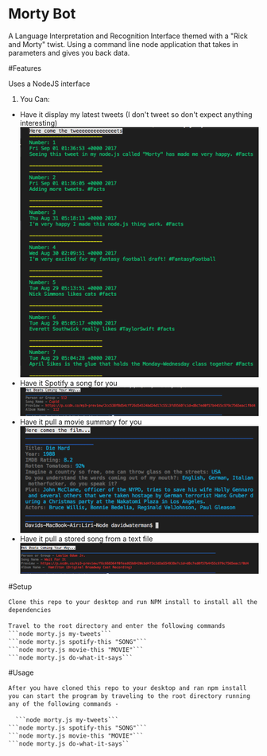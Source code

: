# Morty Bot
A Language Interpretation and Recognition Interface themed with a "Rick and Morty" twist. Using a command line node application that takes in parameters and gives you back data.

 #Features

 Uses a NodeJS interface

 1. You Can: 
   *  Have it display my latest tweets (I don't tweet so don't expect anything interesting)
    ![Alt text](/images/my-tweets.png "View My Tweets")
   * Have it Spotify a song for you
    ![Alt text](/images/spotify-this.png "View My Tweets")
   * Have it pull a movie summary for you
    ![Alt text](/images/movie-this.png "View My Tweets")
   * Have it pull a stored song from a text file
    ![Alt text](/images/do-what-it-says.png "View My Tweets")

#Setup

    Clone this repo to your desktop and run NPM install to install all the dependencies

    Travel to the root directory and enter the following commands
    ```node morty.js my-tweets```
    ```node morty.js spotify-this "SONG"```
    ```node morty.js movie-this "MOVIE"```
    ```node morty.js do-what-it-says```

#Usage

    After you have cloned this repo to your desktop and ran npm install you can start the program by traveling to the root directory running any of the following commands - 

      ```node morty.js my-tweets```
    ```node morty.js spotify-this "SONG"```
    ```node morty.js movie-this "MOVIE"```
    ```node morty.js do-what-it-says``
